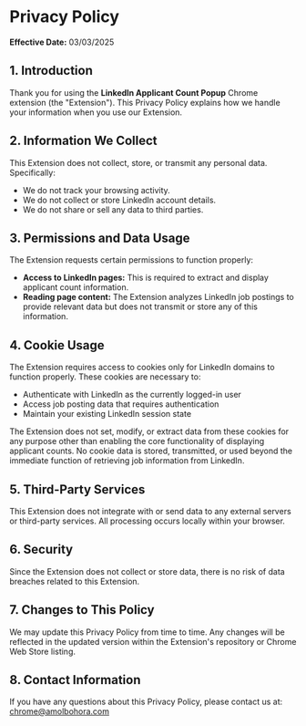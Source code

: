 # Privacy Policy

**Effective Date:** 03/03/2025

## 1. Introduction
Thank you for using the **LinkedIn Applicant Count Popup** Chrome extension (the "Extension"). This Privacy Policy explains how we handle your information when you use our Extension.

## 2. Information We Collect
This Extension does not collect, store, or transmit any personal data. Specifically:
- We do not track your browsing activity.
- We do not collect or store LinkedIn account details.
- We do not share or sell any data to third parties.

## 3. Permissions and Data Usage
The Extension requests certain permissions to function properly:
- **Access to LinkedIn pages:** This is required to extract and display applicant count information.
- **Reading page content:** The Extension analyzes LinkedIn job postings to provide relevant data but does not transmit or store any of this information.

## 4. Cookie Usage
The Extension requires access to cookies only for LinkedIn domains to function properly. These cookies are necessary to:
- Authenticate with LinkedIn as the currently logged-in user
- Access job posting data that requires authentication
- Maintain your existing LinkedIn session state

The Extension does not set, modify, or extract data from these cookies for any purpose other than enabling the core functionality of displaying applicant counts. No cookie data is stored, transmitted, or used beyond the immediate function of retrieving job information from LinkedIn.

## 5. Third-Party Services
This Extension does not integrate with or send data to any external servers or third-party services. All processing occurs locally within your browser.

## 6. Security
Since the Extension does not collect or store data, there is no risk of data breaches related to this Extension.

## 7. Changes to This Policy
We may update this Privacy Policy from time to time. Any changes will be reflected in the updated version within the Extension's repository or Chrome Web Store listing.

## 8. Contact Information
If you have any questions about this Privacy Policy, please contact us at:
chrome@amolbohora.com
